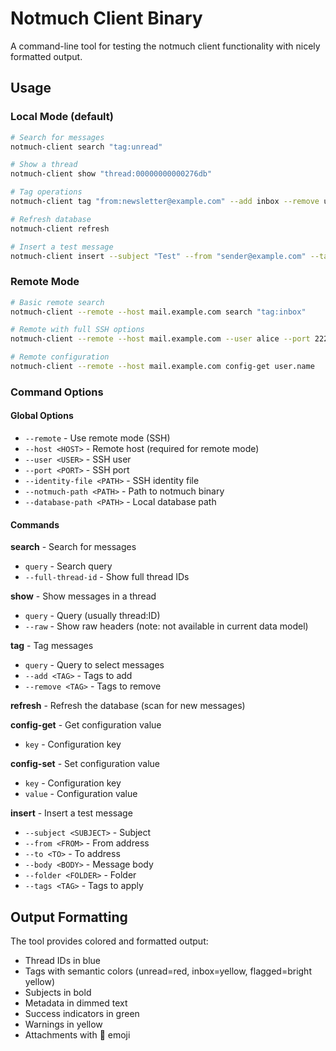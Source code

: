# Notmuch Client Binary

A command-line tool for testing the notmuch client functionality with nicely formatted output.

## Usage

### Local Mode (default)

```bash
# Search for messages
notmuch-client search "tag:unread"

# Show a thread
notmuch-client show "thread:00000000000276db"

# Tag operations
notmuch-client tag "from:newsletter@example.com" --add inbox --remove unread

# Refresh database
notmuch-client refresh

# Insert a test message
notmuch-client insert --subject "Test" --from "sender@example.com" --tags unread --tags inbox
```

### Remote Mode

```bash
# Basic remote search
notmuch-client --remote --host mail.example.com search "tag:inbox"

# Remote with full SSH options
notmuch-client --remote --host mail.example.com --user alice --port 2222 --identity-file ~/.ssh/id_rsa search "*"

# Remote configuration
notmuch-client --remote --host mail.example.com config-get user.name
```

### Command Options

#### Global Options
- `--remote` - Use remote mode (SSH)
- `--host <HOST>` - Remote host (required for remote mode)
- `--user <USER>` - SSH user
- `--port <PORT>` - SSH port
- `--identity-file <PATH>` - SSH identity file
- `--notmuch-path <PATH>` - Path to notmuch binary
- `--database-path <PATH>` - Local database path

#### Commands

**search** - Search for messages
- `query` - Search query
- `--full-thread-id` - Show full thread IDs

**show** - Show messages in a thread
- `query` - Query (usually thread:ID)
- `--raw` - Show raw headers (note: not available in current data model)

**tag** - Tag messages
- `query` - Query to select messages
- `--add <TAG>` - Tags to add
- `--remove <TAG>` - Tags to remove

**refresh** - Refresh the database (scan for new messages)

**config-get** - Get configuration value
- `key` - Configuration key

**config-set** - Set configuration value
- `key` - Configuration key
- `value` - Configuration value

**insert** - Insert a test message
- `--subject <SUBJECT>` - Subject
- `--from <FROM>` - From address
- `--to <TO>` - To address
- `--body <BODY>` - Message body
- `--folder <FOLDER>` - Folder
- `--tags <TAG>` - Tags to apply

## Output Formatting

The tool provides colored and formatted output:
- Thread IDs in blue
- Tags with semantic colors (unread=red, inbox=yellow, flagged=bright yellow)
- Subjects in bold
- Metadata in dimmed text
- Success indicators in green
- Warnings in yellow
- Attachments with 📎 emoji